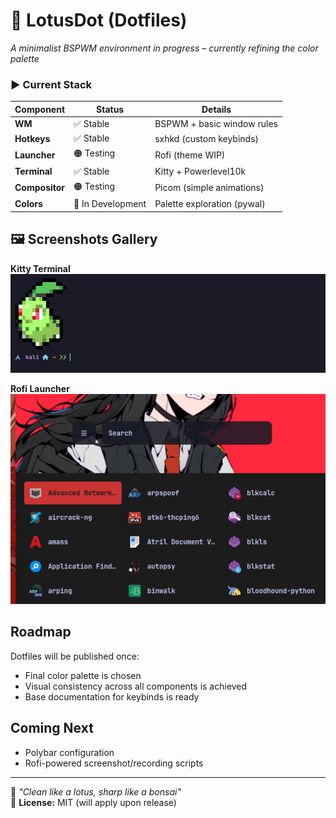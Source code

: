 # 🌸 LotusDot (Dotfiles)

*A minimalist BSPWM environment in progress – currently refining the color palette*

### ▶ **Current Stack**
| Component      | Status               | Details                     |
|----------------|----------------------|-----------------------------|
| **WM**         | ✅ Stable           | BSPWM + basic window rules  |
| **Hotkeys**    | ✅ Stable           | sxhkd (custom keybinds)     |
| **Launcher**   | 🟠 Testing          | Rofi (theme WIP)            |
| **Terminal**   | ✅ Stable           | Kitty + Powerlevel10k       |
| **Compositor** | 🟠 Testing          | Picom (simple animations)   |
| **Colors**     | 🔴 In Development   | Palette exploration (pywal) |

## 🖼️ Screenshots Gallery

**Kitty Terminal**  
![Kitty Terminal](./Screenshots/kitty.png)  

**Rofi Launcher**  
![Rofi Launcher](./Screenshots/rofi.png)

## Roadmap
Dotfiles will be published once:  
- Final color palette is chosen  
- Visual consistency across all components is achieved  
- Base documentation for keybinds is ready  

## Coming Next
- Polybar configuration  
- Rofi-powered screenshot/recording scripts  

---

🌱 *"Clean like a lotus, sharp like a bonsai"*  
📜 **License:** MIT (will apply upon release)
